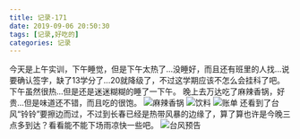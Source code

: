 ```yaml
---
title: 记录-171
date: 2019-09-06 20:50:30
tags: [记录,好吃的]
categories: 记录
---
```

今天是上午实训，下午睡觉，但是下午太热了...没睡好，而且还有班里的人找...说要确认签字，缺了13学分了...20就降级了，不过这学期应该不怎么会挂科了吧。
下午虽然很热...但是还是迷迷糊糊的睡了一下午。
晚上去万达吃了麻辣香锅，好贵...但是味道还不错，而且吃的很饱。
![麻辣香锅](/img/记录171-1.jpg)
![饮料](/img/记录171-2.jpg)
![账单](/img/记录171-3.png)
还看到了台风“铃铃”要擦边而过，不过到长春已经是热带风暴的边缘了，算了算也许是今晚三点多到达？看看能不能下场雨凉快一些吧。
![台风预告](/img/记录171-4.png)